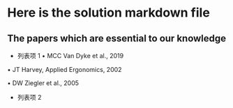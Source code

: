 

# Here is the solution markdown file 

## The papers which are essential to our knowledge
- 列表项 1
• MCC Van Dyke et al., 2019

• JT Harvey, Applied Ergonomics, 2002

• DW Ziegler et al., 2005


- 列表项 2





